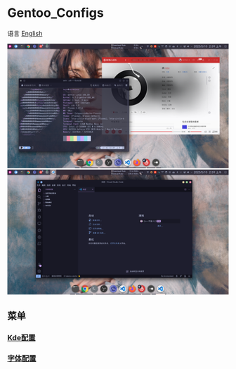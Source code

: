 # Gentoo_Configs

语言    [English](./README.md)

![1683658986779](image/README/1683658986779.png)
![1683659016827](image/README/1683659016827.png)

## 菜单

### [Kde配置](./Docs/Kde-Configs.md)
### [字体配置](./Docs/Fonts.md)